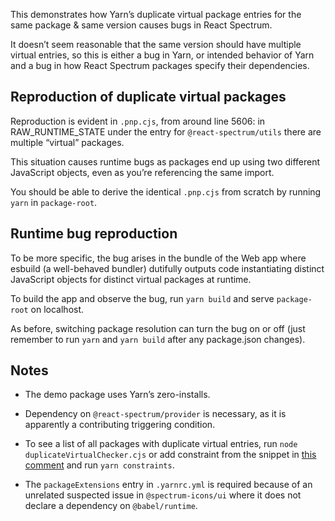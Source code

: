 This demonstrates how Yarn’s duplicate virtual package entries
for the same package & same version causes bugs in React Spectrum.

It doesn’t seem reasonable
that the same version should have multiple virtual entries, so this is
either a bug in Yarn, or intended behavior of Yarn and a bug in how
React Spectrum packages specify their dependencies.

## Reproduction of duplicate virtual packages

Reproduction is evident in `.pnp.cjs`, from around line 5606:
in RAW_RUNTIME_STATE under the entry for
`@react-spectrum/utils` there are multiple “virtual” packages.

This situation causes runtime bugs as packages
end up using two different JavaScript objects,
even as you’re referencing the same import.

You should be able to derive the identical `.pnp.cjs` from scratch
by running `yarn` in `package-root`.

## Runtime bug reproduction

To be more specific, the bug arises in the bundle of the Web app
where esbuild (a well-behaved bundler) dutifully outputs code
instantiating distinct JavaScript objects for distinct virtual
packages at runtime. 

To build the app and observe the bug, run `yarn build` and serve
`package-root` on localhost.

As before, switching package resolution can turn the bug on or off
(just remember to run `yarn` and `yarn build` after any package.json
changes).

## Notes

- The demo package uses Yarn’s zero-installs.

- Dependency on `@react-spectrum/provider` is necessary, as it is apparently
  a contributing triggering condition. 

- To see a list of all packages with duplicate virtual entries,
  run `node duplicateVirtualChecker.cjs` or add constraint from the snippet
  in [this comment](https://github.com/yarnpkg/berry/issues/4688#issuecomment-2726079576)
  and run `yarn constraints`.

- The `packageExtensions` entry in `.yarnrc.yml` is required because
  of an unrelated suspected issue in `@spectrum-icons/ui` where it
  does not declare a dependency on `@babel/runtime`.
